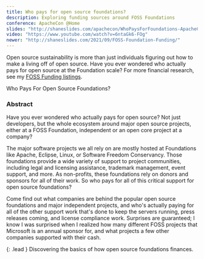 ```yaml
---
title: Who pays for open source foundations?
description: Exploring funding sources around FOSS Foundations
conference: ApacheCon @Home
slides: "http://shaneslides.com/apachecon/WhoPaysForFoundations-ApacheConAtHome.html"
video: "https://www.youtube.com/watch?v=6ntaGk6-FOg"
newer: "http://shaneslides.com/2021/09/FOSS-Foundation-Funding/"
---
```


Open source sustainability is more than just individuals figuring out how to make a living off of open source. Have you ever wondered who actually pays for open source at the Foundation scale?  For more financial research, see my [FOSS Funding listings](https://fossfunding.com/).

<div class="lead bg-info well">
Who Pays For Open Source Foundations?
</div>

### Abstract

Have you ever wondered who actually pays for open source? Not just developers, but the whole ecosystem around major open source projects, either at a FOSS Foundation, independent or an open core project at a company? 

The major software projects we all rely on are mostly hosted at Foundations like Apache, Eclipse, Linux, or Software Freedom Conservancy. Those foundations provide a wide variety of support to project communities, including legal and licensing assistance, trademark management, event support, and more. As non-profits, these foundations rely on donors and sponsors for all of their work. So who pays for all of this critical support for open source foundations? 

Come find out what companies are behind the popular open source foundations and major independent projects, and who's actually paying for all of the other support work that's done to keep the servers running, press releases coming, and license compliance work. Surprises are guaranteed; I know I was surprised when I realized how many different FOSS projects that Microsoft is an annual sponsor for, and what projects a few other companies supported with their cash.

{: .lead }
Discovering the basics of how open source foundations finances.
